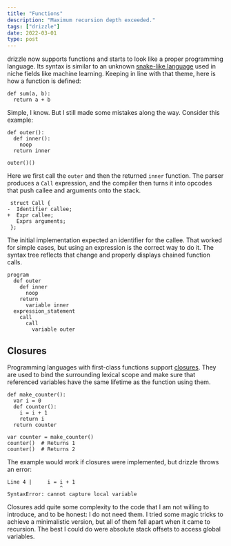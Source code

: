 ```yaml
---
title: "Functions"
description: "Maximum recursion depth exceeded."
tags: ["drizzle"]
date: 2022-03-01
type: post
---
```

drizzle now supports functions and starts to look like a proper programming language. Its syntax is similar to an unknown [snake-like language](https://www.python.org/) used in niche fields like machine learning. Keeping in line with that theme, here is how a function is defined:

```drizzle
def sum(a, b):
  return a + b
```

Simple, I know. But I still made some mistakes along the way. Consider this example:

```drizzle
def outer():
  def inner():
    noop
  return inner

outer()()
```

Here we first call the `outer` and then the returned `inner` function. The parser produces a `Call` expression, and the compiler then turns it into opcodes that push callee and arguments onto the stack.

```diff-cpp
 struct Call {
-  Identifier callee;
+  Expr callee;
   Exprs arguments;
 };
```

The initial implementation expected an identifier for the callee. That worked for simple cases, but using an expression is the correct way to do it. The syntax tree reflects that change and properly displays chained function calls.

```
program
  def outer
    def inner
      noop
    return
      variable inner
  expression_statement
    call
      call
        variable outer
```

## Closures
Programming languages with first-class functions support [closures](https://en.wikipedia.org/wiki/Closure_(computer_programming)). They are used to bind the surrounding lexical scope and make sure that referenced variables have the same lifetime as the function using them.

```drizzle
def make_counter():
  var i = 0
  def counter():
    i = i + 1
    return i
  return counter

var counter = make_counter()
counter()  # Returns 1
counter()  # Returns 2
```

The example would work if closures were implemented, but drizzle throws an error:

```code
Line 4 |     i = i + 1
                 ^
SyntaxError: cannot capture local variable
```

<!-- Hard in a stack-like languages because captured variables don't have stack behavior -->

Closures add quite some complexity to the code that I am not willing to introduce, and to be honest: I do not need them. I tried some magic tricks to achieve a minimalistic version, but all of them fell apart when it came to recursion. The best I could do were absolute stack offsets to access global variables.
